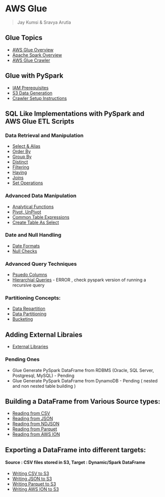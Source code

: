 # AWS Glue
> Jay Kumsi & Sravya Arutla

## Glue Topics
* [AWS Glue Overview](Intro.md)
* [Apache Spark Overview](spark.md)
* [AWS Glue Crawler](aws-glue-crawler.md)

## Glue with PySpark
* [IAM Prerequisites](IAM-prerequisites.md)
* [S3 Data Generation](s3-data-generation.md)
* [Crawler Setup Instructions](set-up-instructions.md)
  
## SQL Like Implementations with PySpark and AWS Glue ETL Scripts

### Data Retrieval and Manipulation

* [Select & Alias](glue-pyspark-select-alias.md)
* [Order By](glue-pyspark-orderby.md)
* [Group By](glue-pyspark-groupby.md)
* [Distinct](glue-pyspark-distinct.md)
* [Filtering](glue-pyspark-condition.md)
* [Having](glue-pyspark-having.md)
* [Joins](glue-pyspark-joins.md)
* [Set Operations](glue-pyspark-set-operations.md)

### Advanced Data Manipulation
* [Analytical Functions](glue-pyspark-analytical.md)
* [Pivot, UnPivot](glue-pyspark-pivot-unpivot.md)
* [Common Table Expressions](glue-pyspark-cte.md)
* [Create Table As Select](glue-pyspark-ctas.md)
  
### Date and Null Handling
* [Date Formats](glue-pyspark-date-formats.md)
* [Null Checks](glue-pyspark-null-checks.md)

### Advanced Query Techniques
* [Psuedo Columns](glue-pyspark-built-in-pseudo-columns.md)
* [Hierarchial Queries](glue-hierarchial-queries.md) - ERROR , check pyspark version of running a recursive query
  
### Partitioning Concepts:
* [Data Repartition](glue-repartition.md)
* [Data Partitioning](glue-s3-data-partitioning.md)
* [Bucketing](glue-bucketing.md)

## Adding External Libraies
* [External Libraries](adding-external-libraries.md)

### Pending Ones
* Glue Generate PySpark DataFrame from RDBMS (Oracle, SQL Server, Postgresql, MySQL) - Pending
* Glue Generate PySpark DataFrame from DynamoDB - Pending ( nested and non nested table building )
  
## Building a DataFrame from Various Source types:
* [Reading from CSV](read-from-csv.md)
* [Reading from JSON](read-from-json.md)
* [Reading from NDJSON](read-from-ndjson.md)
* [Reading from Parquet](read-from-parquet.md)
* [Reading from AWS ION](read-from-awsion.md)
  
## Exporting a DataFrame into different targets:
#### Source : CSV files stored in S3, Target : Dynamic/Spark DataFrame
* [Writing CSV to S3](write-to-csv.md)
* [Writing JSON to S3](write-to-json.md)
* [Writing Parquet to S3](write-to-parquet.md)
* [Writing AWS ION to S3](write-to-awsion.md)



